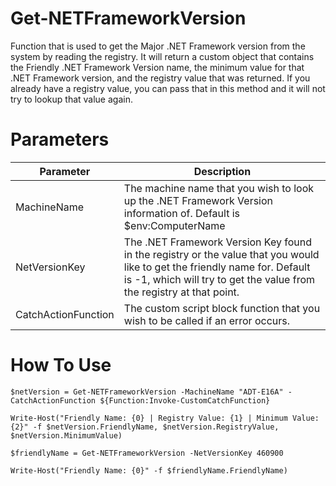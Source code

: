 # Get-NETFrameworkVersion
Function that is used to get the Major .NET Framework version from the system by reading the registry. It will return a custom object that contains the Friendly .NET Framework Version name, the minimum value for that .NET Framework version, and the registry value that was returned. If you already have a registry value, you can pass that in this method and it will not try to lookup that value again.

# Parameters 

Parameter | Description
----------|------------
MachineName | The machine name that you wish to look up the .NET Framework Version information of. Default is $env:ComputerName
NetVersionKey | The .NET Framework Version Key found in the registry or the value that you would like to get the friendly name for. Default is -1, which will try to get the value from the registry at that point.
CatchActionFunction | The custom script block function that you wish to be called if an error occurs. 

# How To Use

```
$netVersion = Get-NETFrameworkVersion -MachineName "ADT-E16A" -CatchActionFunction ${Function:Invoke-CustomCatchFunction}

Write-Host("Friendly Name: {0} | Registry Value: {1} | Minimum Value: {2}" -f $netVersion.FriendlyName, $netVersion.RegistryValue, $netVersion.MinimumValue)

$friendlyName = Get-NETFrameworkVersion -NetVersionKey 460900 

Write-Host("Friendly Name: {0}" -f $friendlyName.FriendlyName)
```